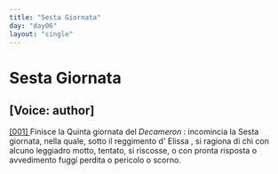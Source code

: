 ```yaml
---
title: "Sesta Giornata"
day: "day06"
layout: "single"
---
```

<div id="day06" ruler="elissa" type="Day">
 <h1>
  Sesta Giornata
 </h1>
 <p>
  <h2>
   [Voice: author]
  </h2>
 </p>
 <argument>
  <p>
   <a href="{{ site.baseurl }}enDecameron/day06#p06990001" id="p06990001">
    [001]
   </a>
   Finisce la Quinta giornata del
   <i>
    Decameron
   </i>
   : incomincia la Sesta giornata, nella quale, sotto il reggimento d'
   <name persref="elissa" type="person">
    Elissa
   </name>
   , si ragiona di chi con alcuno leggiadro motto, tentato, si riscosse, o con pronta risposta o avvedimento fugg&iacute; perdita o pericolo o scorno.
  </p>
 </argument>
</div>